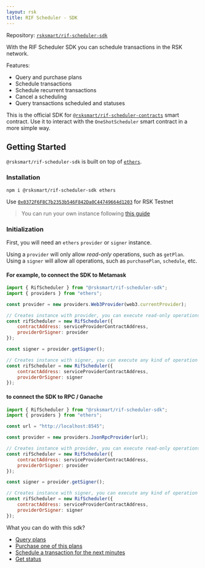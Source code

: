 ```yaml
---
layout: rsk
title: RIF Scheduler - SDK
---
```


Repository: [`rsksmart/rif-scheduler-sdk`](https://github.com/rsksmart/rif-scheduler-sdk)

With the RIF Scheduler SDK you can schedule transactions in the RSK network.

Features:

- Query and purchase plans
- Schedule transactions
- Schedule recurrent transactions
- Cancel a scheduling
- Query transactions scheduled and statuses

This is the official SDK for [`@rsksmart/rif-scheduler-contracts`](https://github.com/rsksmart/rif-scheduler-contracts) smart contract. Use it to interact with the `OneShotScheduler` smart contract in a more simple way.

## Getting Started

`@rsksmart/rif-scheduler-sdk` is built on top of [`ethers`](https://docs.ethers.io/).

### Installation

```
npm i @rsksmart/rif-scheduler-sdk ethers
```

Use [`0x0372F6F8C7b2353b546F842Da0C44749664d1203`](https://explorer.testnet.rsk.co/address/0x0372F6F8C7b2353b546F842Da0C44749664d1203) for RSK Testnet
> You can run your own instance following [this guide](https://developers.rsk.co/rif/scheduler/run/)

### Initialization

First, you will need an `ethers` `provider` or `signer` instance.

Using a `provider` will only allow _read-only_ operations, such as `getPlan`. Using a `signer` will allow all operations, such as `purchasePlan`, `schedule`, etc.

#### For example, to connect the SDK to Metamask

```javascript
import { RifScheduler } from "@rsksmart/rif-scheduler-sdk";
import { providers } from "ethers";

const provider = new providers.Web3Provider(web3.currentProvider);

// Creates instance with provider, you can execute read-only operations
const rifScheduler = new RifScheduler({
    contractAddress: serviceProviderContractAddress,
    providerOrSigner: provider
});

const signer = provider.getSigner();

// Creates instance with signer, you can execute any kind of operation
const rifScheduler = new RifScheduler({
    contractAddress: serviceProviderContractAddress,
    providerOrSigner: signer
});
```

#### to connect the SDK to RPC / Ganache

```javascript
import { RifScheduler } from "@rsksmart/rif-scheduler-sdk";
import { providers } from "ethers";

const url = "http://localhost:8545";

const provider = new providers.JsonRpcProvider(url);

// Creates instance with provider, you can execute read-only operations
const rifScheduler = new RifScheduler({
    contractAddress: serviceProviderContractAddress,
    providerOrSigner: provider
});

const signer = provider.getSigner();

// Creates instance with signer, you can execute any kind of operation
const rifScheduler = new RifScheduler({
    contractAddress: serviceProviderContractAddress,
    providerOrSigner: signer
});
```

What you can do with this sdk?

- [Query plans](query-plans)
- [Purchase one of this plans](purchasing-plan)
- [Schedule a transaction for the next minutes](scheduling)
- [Get status](statuses)
